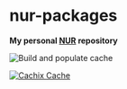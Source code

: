 # nur-packages

**My personal [NUR](https://github.com/nix-community/NUR) repository**

![Build and populate cache](https://github.com/luizribeiro/nur-packages/workflows/Build%20and%20populate%20cache/badge.svg)

[![Cachix Cache](https://img.shields.io/badge/cachix-luizribeiro-blue.svg)](https://luizribeiro.cachix.org)

